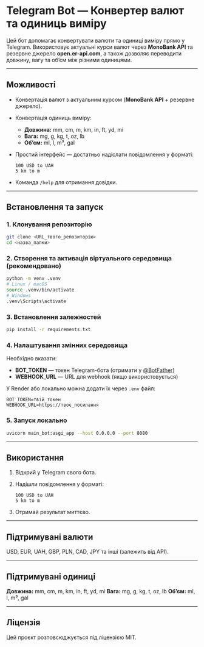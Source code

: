 # Telegram Bot — Конвертер валют та одиниць виміру

Цей бот допомагає конвертувати валюти та одиниці виміру прямо у Telegram.
Використовує актуальні курси валют через **MonoBank API** та резервне джерело **open.er-api.com**, а також дозволяє переводити довжину, вагу та об’єм між різними одиницями.

---

## Можливості

* Конвертація валют з актуальним курсом (**MonoBank API** + резервне джерело).
* Конвертація одиниць виміру:

  * **Довжина:** mm, cm, m, km, in, ft, yd, mi
  * **Вага:** mg, g, kg, t, oz, lb
  * **Об’єм:** ml, l, m³, gal
* Простий інтерфейс — достатньо надіслати повідомлення у форматі:

  ```
  100 USD to UAH
  5 km to m
  ```
* Команда `/help` для отримання довідки.

---

## Встановлення та запуск

### 1. Клонування репозиторію

```bash
git clone <URL_твого_репозиторію>
cd <назва_папки>
```

### 2. Створення та активація віртуального середовища (рекомендовано)

```bash
python -m venv .venv
# Linux / macOS
source .venv/bin/activate
# Windows
.venv\Scripts\activate
```

### 3. Встановлення залежностей

```bash
pip install -r requirements.txt
```

### 4. Налаштування змінних середовища

Необхідно вказати:

* **BOT\_TOKEN** — токен Telegram-бота (отримати у [@BotFather](https://t.me/BotFather))
* **WEBHOOK\_URL** — URL для webhook (якщо використовується)

У Render або локально можна додати їх через `.env` файл:

```
BOT_TOKEN=твій_токен
WEBHOOK_URL=https://твоє_посилання
```

### 5. Запуск локально

```bash
uvicorn main_bot:asgi_app --host 0.0.0.0 --port 8080
```

---

## Використання

1. Відкрий у Telegram свого бота.
2. Надішли повідомлення у форматі:

   ```
   100 USD to UAH
   5 km to m
   ```
3. Отримай результат миттєво.

---

## Підтримувані валюти

USD, EUR, UAH, GBP, PLN, CAD, JPY та інші (залежить від API).

---

## Підтримувані одиниці

**Довжина:** mm, cm, m, km, in, ft, yd, mi
**Вага:** mg, g, kg, t, oz, lb
**Об’єм:** ml, l, m³, gal

---

## Ліцензія

Цей проєкт розповсюджується під ліцензією MIT.
